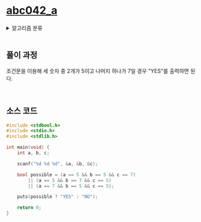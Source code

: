 # [abc042_a](https://atcoder.jp/contests/abc042/tasks/abc042_a)

<details>
  <summary>알고리즘 분류</summary>
  
  *implementation*
</details>

<br />

## 풀이 과정

조건문을 이용해 세 숫자 중 2개가 5이고 나머지 하나가 7일 경우 "YES"를 출력하면 된다.

<br />

## 소스 코드

```c
#include <stdbool.h>
#include <stdio.h>
#include <stdlib.h>

int main(void) {
    int a, b, c;

    scanf("%d %d %d", &a, &b, &c);

    bool possible = (a == 5 && b == 5 && c == 7)
        || (a == 5 && b == 7 && c == 5)
        || (a == 7 && b == 5 && c == 5);

    puts(possible ? "YES" : "NO");

    return 0;
}
```